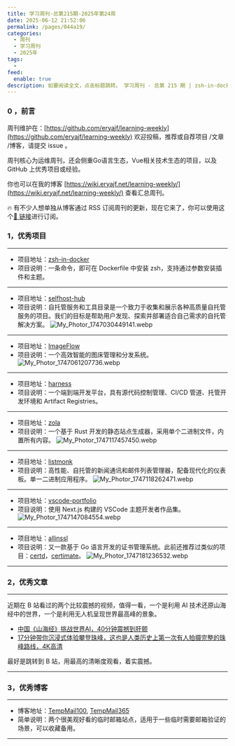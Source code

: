 ```yaml
---
title: 学习周刊-总第215期-2025年第24周
date: 2025-06-12 21:52:06
permalink: /pages/044a19/
categories:
  - 周刊
  - 学习周刊
  - 2025年
tags:
  -
feed:
  enable: true
description: 如要阅读全文，点击标题跳转。 学习周刊 - 总第 215 期 | zsh-in-docker | selfhost-hub | ImageFlow | harness | zola | listmonk | vscode-portfolio | allinssl
---
```



### 0 ，前言

周刊维护在：[https://github.com/eryajf/learning-weekly](https://github.com/eryajf/learning-weekly)  欢迎投稿，推荐或自荐项目 /文章 /博客，请提交 issue 。

周刊核心为运维周刊，还会侧重Go语言生态，Vue相关技术生态的项目，以及 GitHub 上优秀项目或经验。

你也可以在我的博客 [https://wiki.eryajf.net/learning-weekly/](https://wiki.eryajf.net/learning-weekly/) 查看汇总周刊。

🔥 有不少人想单独从博客通过 RSS 订阅周刊的更新，现在它来了，你可以使用这个[🔗 链接](https://wiki.eryajf.net/learning-weekly.xml)进行订阅。

### 1，优秀项目

---
- 项目地址：[zsh-in-docker](https://github.com/deluan/zsh-in-docker)
- 项目说明：一条命令，即可在 Dockerfile 中安装 zsh，支持通过参数安装插件和主题。
---
- 项目地址：[selfhost-hub](https://github.com/songtianlun/selfhost-hub)
- 项目说明：自托管服务和工具目录是一个致力于收集和展示各种高质量自托管服务的项目。我们的目标是帮助用户发现、探索并部署适合自己需求的自托管解决方案。
  ![My_Photor_1747030449141.webp](https://t.eryajf.net/imgs/2025/05/1747030479132.webp)
---
- 项目地址：[ImageFlow](https://github.com/Yuri-NagaSaki/ImageFlow)
- 项目说明：一个高效智能的图床管理和分发系统。
  ![My_Photor_1747061207736.webp](https://t.eryajf.net/imgs/2025/05/1747061241371.webp)
---
- 项目地址：[harness](https://github.com/harness/harness)
- 项目说明：一个端到端开发平台，具有源代码控制管理、CI/CD 管道、托管开发环境和 Artifact Registries。
---
- 项目地址：[zola](https://github.com/getzola/zola)
- 项目说明：一个基于 Rust 开发的静态站点生成器，采用单个二进制文件，内置所有内容。
  ![My_Photor_1747117457450.webp](https://t.eryajf.net/imgs/2025/05/1747117488298.webp)
---
- 项目地址：[listmonk](https://github.com/knadh/listmonk)
- 项目说明：高性能、自托管的新闻通讯和邮件列表管理器，配备现代化的仪表板。单一二进制应用程序。
  ![My_Photor_1747118262471.webp](https://t.eryajf.net/imgs/2025/05/1747118281687.webp)
---
- 项目地址：[vscode-portfolio](https://github.com/itsnitinr/vscode-portfolio)
- 项目说明：使用 Next.js 构建的 VSCode 主题开发者作品集。
  ![My_Photor_1747147084554.webp](https://t.eryajf.net/imgs/2025/05/1747147099765.webp)
---
- 项目地址：[allinssl](https://github.com/allinssl/allinssl)
- 项目说明：又一款基于 Go 语言开发的证书管理系统。此前还推荐过类似的项目：[certd](https://github.com/certd/certd)，[certimate](https://github.com/usual2970/certimate)。
  ![My_Photor_1747181236532.webp](https://t.eryajf.net/imgs/2025/05/1747181249129.webp)
---

### 2，优秀文章

---
近期在 B 站看过的两个比较震撼的视频，值得一看，一个是利用 AI 技术还原山海经中的世界，一个是利用无人机呈现世界最高峰的景象。

- [中国《山海经》挑战世界AI，40分钟震撼到肝颤](https://www.bilibili.com/video/BV1tKwHeKEk4?vd_source=d1820b6b76276ca79ece6c448c28d6c6&spm_id_from=333.788.videopod.sections)
- [17分钟带你沉浸式体验攀登珠峰，这也是人类历史上第一次有人拍摄完整的珠峰路线，4K高清](https://www.bilibili.com/video/BV12H4y1F7jH/?vd_source=d1820b6b76276ca79ece6c448c28d6c6)

最好是跳转到 B 站，用最高的清晰度观看，着实震撼。

---

### 3，优秀博客

---
- 博客地址：[TempMail100](https://tempmail100.com/zh-cn/), [TempMail365](https://tempmail365.com/zh)
- 简单说明：两个很美观好看的临时邮箱站点，适用于一些临时需要邮箱验证的场景，可以收藏备用。
---

